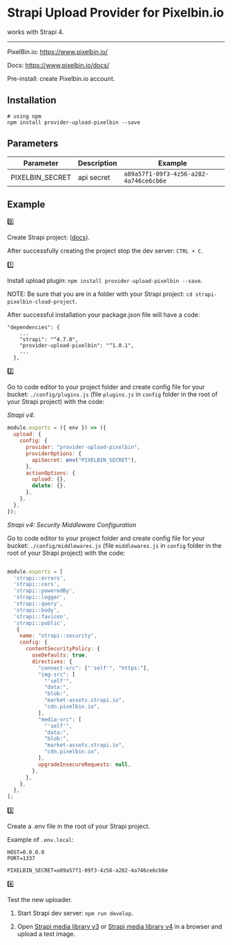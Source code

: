# Strapi Upload Provider for Pixelbin.io

works with Strapi 4.

---

PixelBin.io: <https://www.pixelbin.io/>

Docs: <https://www.pixelbin.io/docs/>

Pre-install: create Pixelbin.io account.

## Installation

```
# using npm
npm install provider-upload-pixelbin --save
```

## Parameters

| Parameter  | Description | Example |
| ------------- | ------------- | ------------- |
| PIXELBIN_SECRET | api secret | `a89a57f1-09f3-4z56-a282-4a746ce6cb6e` |

## Example

:zero:

Create Strapi project: ([docs](https://docs.strapi.io/dev-docs/quick-start)).

After successfully creating the project stop the dev server: `CTRL + C`.

:one:

Install upload plugin: `npm install provider-upload-pixelbin --save`.

NOTE: Be sure that you are in a folder with your Strapi project: `cd strapi-pixelbin-cloud-project`.

After successful installation your package.json file will have a code:

```
"dependencies": {
    ...
    "strapi": "^4.7.0",
    "provider-upload-pixelbin": "^1.0.1",
    ...
  },
```

:two:

Go to code editor to your project folder and create config file for your bucket: `./config/plugins.js` (file `plugins.js` in `config` folder in the root of your Strapi project) with the code:



*Strapi v4*:

```javascript
module.exports = ({ env }) => ({
  upload: {
    config: {
      provider: "provider-upload-pixelbin",
      providerOptions: {
        apiSecret: env("PIXELBIN_SECRET"),
      },
      actionOptions: {
        upload: {},
        delete: {},
      },
    },
  },
});
```

*Strapi v4: Security Middleware Configuration*

Go to code editor to your project folder and create config file for your bucket: `./config/middlewares.js` (file `middlewares.js` in `config` folder in the root of your Strapi project) with the code:

```javascript

module.exports = [
  'strapi::errors',
  'strapi::cors',
  'strapi::poweredBy',
  'strapi::logger',
  'strapi::query',
  'strapi::body',
  'strapi::favicon',
  'strapi::public',
   {
    name: "strapi::security",
    config: {
      contentSecurityPolicy: {
        useDefaults: true,
        directives: {
          "connect-src": ["'self'", "https:"],
          "img-src": [
            "'self'",
            "data:",
            "blob:",
            "market-assets.strapi.io",
            "cdn.pixelbin.io",
          ],
          "media-src": [
            "'self'",
            "data:",
            "blob:",
            "market-assets.strapi.io",
            "cdn.pixelbin.io",
          ],
          upgradeInsecureRequests: null,
        },
      },
    },
  },
];
```


:three:

Create a .env file in the root of your Strapi project.

Example of `.env.local`:

```
HOST=0.0.0.0
PORT=1337

PIXELBIN_SECRET=a89a57f1-09f3-4z56-a282-4a746ce6cb6e
```

:four:

Test the new uploader.

1. Start Strapi dev server: `npm run develop`.

2. Open [Strapi media library v3](http://localhost:1337/admin/plugins/upload) or [Strapi media library v4](http://localhost:1337/admin/settings/media-library) in a browser and upload a test image.